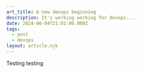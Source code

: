 ```yaml
---
art_title: A new devops beginning
description: It's working working for devops....
date: 2024-06-04T21:01:00.000Z
tags:
  - post
  - devops
layout: article.njk
---
```

Testing testing
